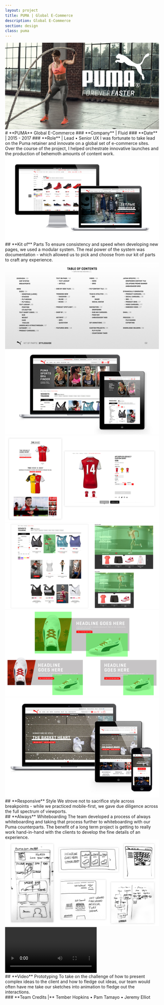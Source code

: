 ```yaml
---
layout: project
title: PUMA | Global E-Commerce
description: Global E-Commerce
section: design
class: puma
---
```


<div class="order-flip">
<div class="two-thirds-tile"><a class="max" rel="group" href="intro.jpg" ><img src="intro.jpg" alt=" "/></a></div>
<div class="third-text" markdown="1">
# **PUMA** Global E-Commerce  
### **Company** | Fluid
### **Date** |  2015 - 2017
### **Role** | Lead • Senior UX
I was fortunate to take lead on the Puma retainer and innovate on a global set of e-commerce sites. Over the course of the project, I helped orchestrate innovative launches and the production of behemoth amounts of content work.
<div class="full-tile"><a class="max" rel="group" href="puma-1.jpg" ><img src="puma-1.jpg" alt=" "/></a></div>
</div>
</div>

<div class="half-text" markdown="1">
## **Kit of** Parts
To ensure consistency and speed when developing new pages, we used a modular system. The real power of the system was documentation - which allowed us to pick and choose from our kit of parts to craft any experience.
</div>
<div class="half-tile"><a class="max" rel="group" href="kop-guide.jpg" ><img src="kop-guide.jpg" alt=" "/></a></div>
<div class="half-tile"><a class="max" rel="group" href="puma-2.jpg" ><img src="puma-2.jpg" alt=" "/></a></div>
<div class="half-tile"><a class="max" rel="group" href="puma-3.jpg" ><img src="puma-3.jpg" alt=" "/></a></div>
<div class="half-tile"><a class="max" rel="group" href="kop-2.jpg" ><img src="kop-2.jpg" alt=" "/></a></div>
<div class="half-tile"><a class="max" rel="group" href="product-spotlight.jpg" ><img src="product-spotlight.jpg" alt=" "/></a></div>

<div class="order-flip">
<div class="half-tile"><a class="max" rel="group" href="puma-4.jpg" ><img src="puma-4.jpg" alt=" "/></a></div>
<div class="half-text" markdown="1">
## **Responsive** Style
We strove not to sacrifice style across breakpoints - while we practiced mobile-first, we gave due diligence across the full spectrum of viewports.
</div>
</div>

<div class="half-text" markdown="1">
## **Always** Whiteboarding
The team developed a process of always whiteboarding and taking that process further to whiteboarding with our Puma counterparts. The benefit of a long term project is getting to really work hand-in-hand with the clients to develop the fine details of an experience.
</div>
<div class="half-tile"><a class="max" rel="group" href="puma-5.jpg" ><img src="puma-5.jpg" alt=" "/></a></div>

<div class="order-flip">
<video class="half-tile" autoplay loop>
  <source src="puma-7.mp4" type="video/mp4">
</video>
<div class="half-text" markdown="1">
## **Video** Prototyping
To take on the challenge of how to present complex ideas to the client and how to fledge out ideas, our team would often have me take our sketches into animation to fledge out the interactions.
</div>
</div>

<div class="full-text" markdown="1">
### **Team Credits |** Tember Hopkins • Pam Tamayo • Jeremy Elliot  
</div>
